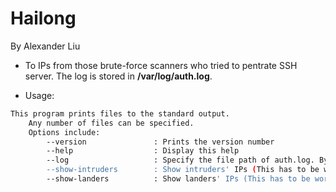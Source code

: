 Hailong
======

By Alexander Liu

* To IPs from those brute-force scanners who tried to pentrate SSH server. The log is stored in **/var/log/auth.log**.

* Usage:   


```bash
This program prints files to the standard output.
    Any number of files can be specified.
    Options include:
        --version               : Prints the version number
        --help                  : Display this help
        --log                   : Specify the file path of auth.log. By default it's "/var/auth.log"
        --show-intruders        : Show intruders' IPs (This has to be worked with flag "--log")
        --show-landers          : Show landers' IPs (This has to be worked with flag "--log")
```
